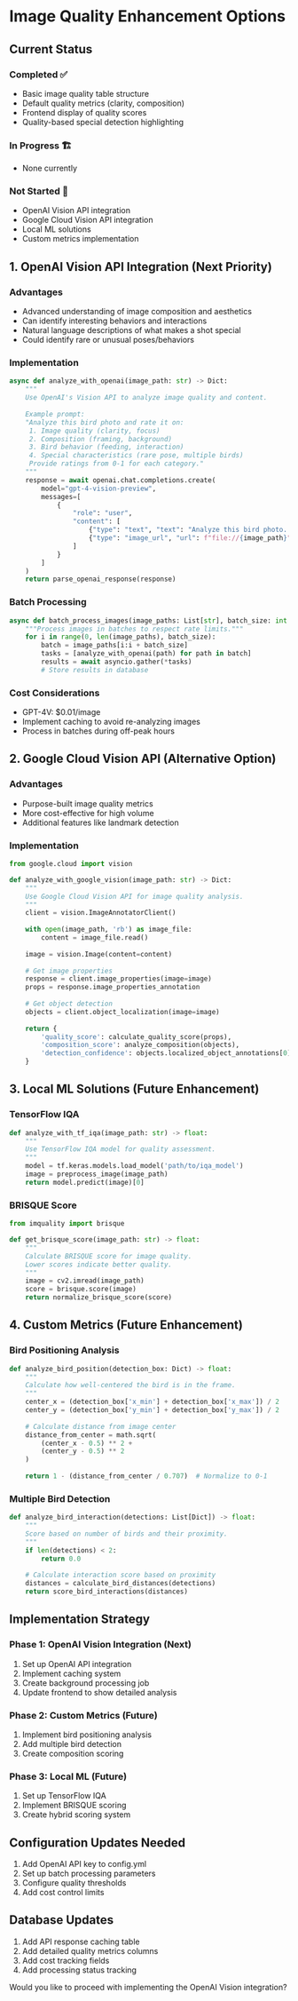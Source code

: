 # Image Quality Enhancement Options

## Current Status

### Completed ✅
- Basic image quality table structure
- Default quality metrics (clarity, composition)
- Frontend display of quality scores
- Quality-based special detection highlighting

### In Progress 🏗️
- None currently

### Not Started 🚧
- OpenAI Vision API integration
- Google Cloud Vision API integration
- Local ML solutions
- Custom metrics implementation

## 1. OpenAI Vision API Integration (Next Priority)

### Advantages
- Advanced understanding of image composition and aesthetics
- Can identify interesting behaviors and interactions
- Natural language descriptions of what makes a shot special
- Could identify rare or unusual poses/behaviors

### Implementation
```python
async def analyze_with_openai(image_path: str) -> Dict:
    """
    Use OpenAI's Vision API to analyze image quality and content.
    
    Example prompt:
    "Analyze this bird photo and rate it on:
     1. Image quality (clarity, focus)
     2. Composition (framing, background)
     3. Bird behavior (feeding, interaction)
     4. Special characteristics (rare pose, multiple birds)
     Provide ratings from 0-1 for each category."
    """
    response = await openai.chat.completions.create(
        model="gpt-4-vision-preview",
        messages=[
            {
                "role": "user",
                "content": [
                    {"type": "text", "text": "Analyze this bird photo..."},
                    {"type": "image_url", "url": f"file://{image_path}"}
                ]
            }
        ]
    )
    return parse_openai_response(response)
```

### Batch Processing
```python
async def batch_process_images(image_paths: List[str], batch_size: int = 10):
    """Process images in batches to respect rate limits."""
    for i in range(0, len(image_paths), batch_size):
        batch = image_paths[i:i + batch_size]
        tasks = [analyze_with_openai(path) for path in batch]
        results = await asyncio.gather(*tasks)
        # Store results in database
```

### Cost Considerations
- GPT-4V: $0.01/image
- Implement caching to avoid re-analyzing images
- Process in batches during off-peak hours

## 2. Google Cloud Vision API (Alternative Option)

### Advantages
- Purpose-built image quality metrics
- More cost-effective for high volume
- Additional features like landmark detection

### Implementation
```python
from google.cloud import vision

def analyze_with_google_vision(image_path: str) -> Dict:
    """
    Use Google Cloud Vision API for image quality analysis.
    """
    client = vision.ImageAnnotatorClient()
    
    with open(image_path, 'rb') as image_file:
        content = image_file.read()
    
    image = vision.Image(content=content)
    
    # Get image properties
    response = client.image_properties(image=image)
    props = response.image_properties_annotation
    
    # Get object detection
    objects = client.object_localization(image=image)
    
    return {
        'quality_score': calculate_quality_score(props),
        'composition_score': analyze_composition(objects),
        'detection_confidence': objects.localized_object_annotations[0].score
    }
```

## 3. Local ML Solutions (Future Enhancement)

### TensorFlow IQA
```python
def analyze_with_tf_iqa(image_path: str) -> float:
    """
    Use TensorFlow IQA model for quality assessment.
    """
    model = tf.keras.models.load_model('path/to/iqa_model')
    image = preprocess_image(image_path)
    return model.predict(image)[0]
```

### BRISQUE Score
```python
from imquality import brisque

def get_brisque_score(image_path: str) -> float:
    """
    Calculate BRISQUE score for image quality.
    Lower scores indicate better quality.
    """
    image = cv2.imread(image_path)
    score = brisque.score(image)
    return normalize_brisque_score(score)
```

## 4. Custom Metrics (Future Enhancement)

### Bird Positioning Analysis
```python
def analyze_bird_position(detection_box: Dict) -> float:
    """
    Calculate how well-centered the bird is in the frame.
    """
    center_x = (detection_box['x_min'] + detection_box['x_max']) / 2
    center_y = (detection_box['y_min'] + detection_box['y_max']) / 2
    
    # Calculate distance from image center
    distance_from_center = math.sqrt(
        (center_x - 0.5) ** 2 + 
        (center_y - 0.5) ** 2
    )
    
    return 1 - (distance_from_center / 0.707)  # Normalize to 0-1
```

### Multiple Bird Detection
```python
def analyze_bird_interaction(detections: List[Dict]) -> float:
    """
    Score based on number of birds and their proximity.
    """
    if len(detections) < 2:
        return 0.0
        
    # Calculate interaction score based on proximity
    distances = calculate_bird_distances(detections)
    return score_bird_interactions(distances)
```

## Implementation Strategy

### Phase 1: OpenAI Vision Integration (Next)
1. Set up OpenAI API integration
2. Implement caching system
3. Create background processing job
4. Update frontend to show detailed analysis

### Phase 2: Custom Metrics (Future)
1. Implement bird positioning analysis
2. Add multiple bird detection
3. Create composition scoring

### Phase 3: Local ML (Future)
1. Set up TensorFlow IQA
2. Implement BRISQUE scoring
3. Create hybrid scoring system

## Configuration Updates Needed
1. Add OpenAI API key to config.yml
2. Set up batch processing parameters
3. Configure quality thresholds
4. Add cost control limits

## Database Updates
1. Add API response caching table
2. Add detailed quality metrics columns
3. Add cost tracking fields
4. Add processing status tracking

Would you like to proceed with implementing the OpenAI Vision integration?
